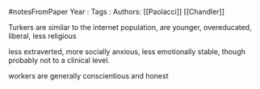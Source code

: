#notesFromPaper
Year   :
Tags   :
Authors: [[Paolacci]] [[Chandler]]

Turkers are similar to the internet population, are younger, overeducated, liberal, less religious

less extraverted, more socially anxious, less emotionally stable, though probably not to a clinical level.

workers are generally conscientious and honest
